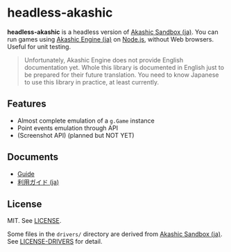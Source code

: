# headless-akashic

**headless-akashic** is a headless version of [Akashic Sandbox (ja)][sandbox].
You can run games using [Akashic Engine (ja)][ae] on [Node.js][node], without Web browsers.
Useful for unit testing.

> Unfortunately, Akashic Engine does not provide English documentation yet.
> Whole this library is documented in English just to be prepared for their future translation.
> You need to know Japanese to use this library in practice, at least currently.

## Features

- Almost complete emulation of a `g.Game` instance
- Point events emulation through API
- (Screenshot API) (planned but NOT YET)

## Documents

- [Guide][guide]
- [利用ガイド (ja)][guide-ja]

## License

MIT. See [LICENSE][license].

Some files in the `drivers/` directory are derived from [Akashic Sandbox (ja)][sandbox].
See [LICENSE-DRIVERS][license-drivers] for detail.

[sandbox]: https://github.com/akashic-games/akashic-sandbox
[ae]: https://akashic-games.github.io/
[node]: https://nodejs.org/
[guide]: https://github.com/xnv/headless-akashic/blob/master/doc/guide.en.md
[guide-ja]: https://github.com/xnv/headless-akashic/blob/master/doc/guide.ja.md
[license]: https://github.com/xnv/headless-akashic/blob/master/LICENSE
[license-drivers]: https://github.com/xnv/headless-akashic/blob/master/LICENSE-DRIVERS
